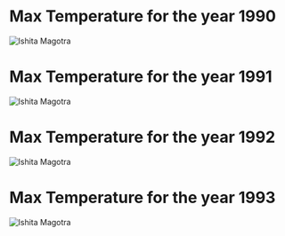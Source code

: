 # Max Temperature for the year 1990
![Ishita Magotra](https://github.com/illinoistech-itm/imagotra/blob/master/ITMD521/Week-04/images/1990.JPG)




# Max Temperature for the year 1991
![Ishita Magotra](https://github.com/illinoistech-itm/imagotra/blob/master/ITMD521/Week-04/images/1991.JPG)




# Max Temperature for the year 1992
![Ishita Magotra](https://github.com/illinoistech-itm/imagotra/blob/master/ITMD521/Week-04/images/1992.JPG)





# Max Temperature for the year 1993
![Ishita Magotra](https://github.com/illinoistech-itm/imagotra/blob/master/ITMD521/Week-04/images/1993.JPG)